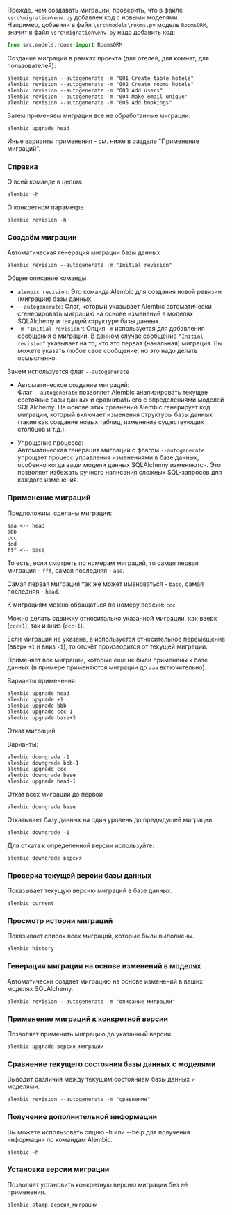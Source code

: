 Прежде, чем создавать миграции, проверить, что в файле `\src\migration\env.py` 
добавлен код с новыми моделями.<br>
Например, добавили в файл `\src\models\rooms.py` модель `RoomsORM`, значит в 
файл `\src\migration\env.py` надо добавить код:
```python
from src.models.rooms import RoomsORM
```

Создание миграций в рамках проекта (для отелей, для комнат, для пользователей):

```
alembic revision --autogenerate -m "001 Create table hotels"
alembic revision --autogenerate -m "002 Create rooms hotels"
alembic revision --autogenerate -m "003 Add users"
alembic revision --autogenerate -m "004 Make email unique"
alembic revision --autogenerate -m "005 Add bookings"
```

Затем применяем миграции все не обработанные миграции:

```
alembic upgrade head
```

Иные варианты применения - см. ниже в разделе "Применение миграций".


### Справка

О всей команде в целом:

```commandline
alembic -h
```

О конкретном параметре

```commandline
alembic revision -h
```

### Создаём миграции

Автоматическая генерация миграции базы данных

```commandline
alembic revision --autogenerate -m "Initial revision"
```
Общее описание команды

- `alembic revision`: Это команда Alembic для создания новой ревизии (миграции) базы данных.
- `--autogenerate`: Флаг, который указывает Alembic автоматически сгенерировать 
миграцию на основе изменений в моделях SQLAlchemy и текущей структуре базы данных.
- `-m "Initial revision"`: Опция `-m` используется для добавления сообщения о миграции. 
В данном случае сообщение `"Initial revision"` указывает на то, что это первая 
(начальная) миграция. Вы можете указать любое свое сообщение, но это надо делать осмысленно.

Зачем используется флаг `--autogenerate`

- Автоматическое создание миграций:<br>
Флаг `--autogenerate` позволяет Alembic анализировать текущее состояние базы данных 
и сравнивать его с определениями моделей SQLAlchemy. На основе этих сравнений Alembic 
генерирует код миграции, который включает изменения структуры базы данных 
(такие как создание новых таблиц, изменение существующих столбцов и т.д.).

- Упрощение процесса:<br>
Автоматическая генерация миграций с флагом `--autogenerate` упрощает процесс 
управления изменениями в базе данных, особенно когда ваши модели данных SQLAlchemy 
изменяются. Это позволяет избежать ручного написания сложных SQL-запросов для 
каждого изменения.

### Применение миграций

Предположим, сделаны миграции:

```
aaa <-- head
bbb
ccc
ddd
fff <-- base
```
То есть, если смотреть по номерам миграций, то самая первая 
миграция - `fff`, самая последняя - `aaa`.

Самая первая миграция так же может именоваться - `base`, самая последняя - `head`. 

К миграциям можно обращаться по номеру версии: `ccc`

Можно делать сдвижку относитально указанной миграции, как 
вверх (`ccc+1`), так и вниз (`ccc-1`).

Если миграция не указана, а используется относительное перемещение 
(вверх `+1` и вниз `-1`), то отсчёт производится от текущей миграции.

Применяет все миграции, которые ещё не были применены к 
базе данных (в примере применяются миграции до `aaa` включительно).

Варианты применения:

```commandline
alembic upgrade head
alembic upgrade +1
alembic upgrade bbb
alembic upgrade ccc-1
alembic upgrade base+3
```

Откат миграций. 

Варианты:

```commandline
alembic downgrade -1
alembic downgrade bbb-1
alembic upgrade ccc
alembic downgrade base
alembic upgrade head-1
```


Откат всех миграций до первой
```commandline
alembic downgrade base
```

Откатывает базу данных на один уровень до предыдущей миграции.

```commandline
alembic downgrade -1
```

   Для отката к определенной версии используйте:
```commandline
alembic downgrade версия
```

### Проверка текущей версии базы данных 
   Показывает текущую версию миграций в базе данных.

```commandline
alembic current
```

### Просмотр истории миграций
   Показывает список всех миграций, которые были выполнены.

```commandline
alembic history
```

### Генерация миграции на основе изменений в моделях
   Автоматически создает миграцию на основе изменений в ваших моделях SQLAlchemy.

```commandline
alembic revision --autogenerate -m "описание миграции"
```

### Применение миграций к конкретной версии  
   Позволяет применить миграцию до указанный версии.

```commandline
alembic upgrade версия_миграции
```

### Сравнение текущего состояния базы данных с моделями
   Выводит различия между текущим состоянием базы данных и моделями.

```commandline
alembic revision --autogenerate -m "сравнение"
```

### Получение дополнительной информации
   Вы можете использовать опцию -h или --help для получения информации по командам Alembic.

```commandline
alembic -h
```

### Установка версии миграции
   Позволяет установить конкретную версию миграции без её применения.

```commandline
alembic stamp версия_миграции
```


